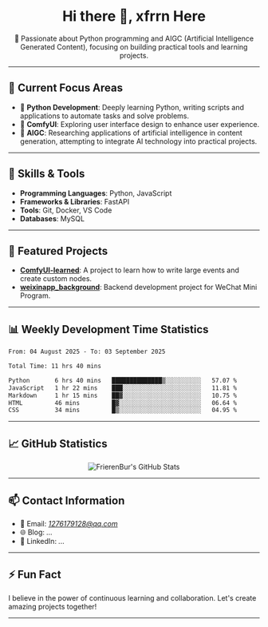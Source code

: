 <h1 align="center">Hi there 👋, xfrrn Here</h1>

<p align="center">
  🎯 Passionate about Python programming and AIGC (Artificial Intelligence Generated Content), focusing on building practical tools and learning projects.
</p>

---

## 🧠 Current Focus Areas

- 🐍 **Python Development**: Deeply learning Python, writing scripts and applications to automate tasks and solve problems.
- 🧩 **ComfyUI**: Exploring user interface design to enhance user experience.
- 🤖 **AIGC**: Researching applications of artificial intelligence in content generation, attempting to integrate AI technology into practical projects.

---

## 🔧 Skills & Tools

- **Programming Languages**: Python, JavaScript
- **Frameworks & Libraries**: FastAPI
- **Tools**: Git, Docker, VS Code
- **Databases**: MySQL

---

## 📂 Featured Projects

- [**ComfyUI-learned**](https://github.com/FrierenBur/ComfyUI-learned): A project to learn how to write large events and create custom nodes.
- [**weixinapp_background**](https://github.com/FrierenBur/weixinapp_background): Backend development project for WeChat Mini Program.

---

## 📊 Weekly Development Time Statistics
<!--START_SECTION:waka-->

```txt
From: 04 August 2025 - To: 03 September 2025

Total Time: 11 hrs 40 mins

Python       6 hrs 40 mins   ██████████████▒░░░░░░░░░░   57.07 %
JavaScript   1 hr 22 mins    ███░░░░░░░░░░░░░░░░░░░░░░   11.81 %
Markdown     1 hr 15 mins    ██▓░░░░░░░░░░░░░░░░░░░░░░   10.75 %
HTML         46 mins         █▓░░░░░░░░░░░░░░░░░░░░░░░   06.64 %
CSS          34 mins         █▒░░░░░░░░░░░░░░░░░░░░░░░   04.95 %
```

<!--END_SECTION:waka-->



---

## 📈 GitHub Statistics

<p align="center">
  <img src="https://github-readme-stats.vercel.app/api?username=FrierenBur&show_icons=true&theme=radical" alt="FrierenBur's GitHub Stats" />
</p>

---

## 📫 Contact Information

- 📧 Email: *1276179128@qq.com*
- 🌐 Blog: *...*
- 💼 LinkedIn: *...*

---

## ⚡ Fun Fact

I believe in the power of continuous learning and collaboration. Let's create amazing projects together!

---
